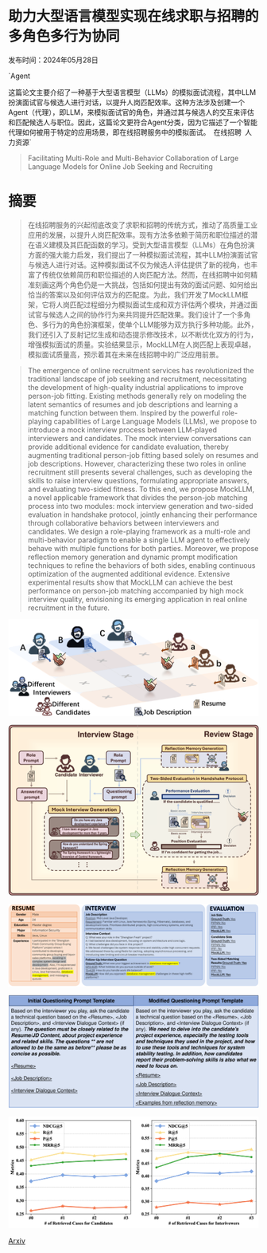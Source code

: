 # 助力大型语言模型实现在线求职与招聘的多角色多行为协同

发布时间：2024年05月28日

`Agent

这篇论文主要介绍了一种基于大型语言模型（LLMs）的模拟面试流程，其中LLM扮演面试官与候选人进行对话，以提升人岗匹配效率。这种方法涉及创建一个Agent（代理），即LLM，来模拟面试官的角色，并通过其与候选人的交互来评估和匹配候选人与职位。因此，这篇论文更符合Agent分类，因为它描述了一个智能代理如何被用于特定的应用场景，即在线招聘服务中的模拟面试。` `在线招聘` `人力资源`

> Facilitating Multi-Role and Multi-Behavior Collaboration of Large Language Models for Online Job Seeking and Recruiting

# 摘要

> 在线招聘服务的兴起彻底改变了求职和招聘的传统方式，推动了高质量工业应用的发展，以提升人岗匹配效率。现有方法多依赖于简历和职位描述的潜在语义建模及其匹配函数的学习。受到大型语言模型（LLMs）在角色扮演方面的强大能力启发，我们提出了一种模拟面试流程，其中LLM扮演面试官与候选人进行对话。这种模拟面试不仅为候选人评估提供了新的视角，也丰富了传统仅依赖简历和职位描述的人岗匹配方法。然而，在线招聘中如何精准刻画这两个角色仍是一大挑战，包括如何提出有效的面试问题、如何给出恰当的答案以及如何评估双方的匹配度。为此，我们开发了MockLLM框架，它将人岗匹配过程细分为模拟面试生成和双方评估两个模块，并通过面试官与候选人之间的协作行为来共同提升匹配效果。我们设计了一个多角色、多行为的角色扮演框架，使单个LLM能够为双方执行多种功能。此外，我们还引入了反射记忆生成和动态提示修改技术，以不断优化双方的行为，增强模拟面试的质量。实验结果显示，MockLLM在人岗匹配上表现卓越，模拟面试质量高，预示着其在未来在线招聘中的广泛应用前景。

> The emergence of online recruitment services has revolutionized the traditional landscape of job seeking and recruitment, necessitating the development of high-quality industrial applications to improve person-job fitting. Existing methods generally rely on modeling the latent semantics of resumes and job descriptions and learning a matching function between them. Inspired by the powerful role-playing capabilities of Large Language Models (LLMs), we propose to introduce a mock interview process between LLM-played interviewers and candidates. The mock interview conversations can provide additional evidence for candidate evaluation, thereby augmenting traditional person-job fitting based solely on resumes and job descriptions. However, characterizing these two roles in online recruitment still presents several challenges, such as developing the skills to raise interview questions, formulating appropriate answers, and evaluating two-sided fitness. To this end, we propose MockLLM, a novel applicable framework that divides the person-job matching process into two modules: mock interview generation and two-sided evaluation in handshake protocol, jointly enhancing their performance through collaborative behaviors between interviewers and candidates. We design a role-playing framework as a multi-role and multi-behavior paradigm to enable a single LLM agent to effectively behave with multiple functions for both parties. Moreover, we propose reflection memory generation and dynamic prompt modification techniques to refine the behaviors of both sides, enabling continuous optimization of the augmented additional evidence. Extensive experimental results show that MockLLM can achieve the best performance on person-job matching accompanied by high mock interview quality, envisioning its emerging application in real online recruitment in the future.

![助力大型语言模型实现在线求职与招聘的多角色多行为协同](../../../paper_images/2405.18113/x1.png)

![助力大型语言模型实现在线求职与招聘的多角色多行为协同](../../../paper_images/2405.18113/x2.png)

![助力大型语言模型实现在线求职与招聘的多角色多行为协同](../../../paper_images/2405.18113/x3.png)

![助力大型语言模型实现在线求职与招聘的多角色多行为协同](../../../paper_images/2405.18113/x4.png)

![助力大型语言模型实现在线求职与招聘的多角色多行为协同](../../../paper_images/2405.18113/x5.png)

[Arxiv](https://arxiv.org/abs/2405.18113)